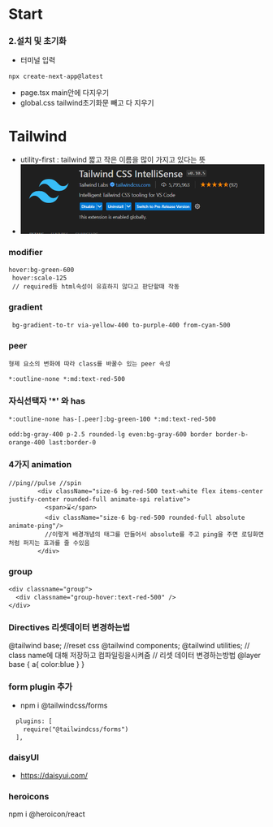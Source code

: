 # Start

### 2.설치 및 초기화

- 터미널 입력

```
npx create-next-app@latest
```

- page.tsx main안에 다지우기
- global.css tailwind초기화문 빼고 다 지우기

# Tailwind

- utility-first : tailwind 짧고 작은 이름을 많이 가지고 있다는 뜻
- ![alt text](image.png)

### modifier

```
hover:bg-green-600
 hover:scale-125
 // required등 html속성이 유효하지 않다고 판단할때 작동

```

### gradient

```
 bg-gradient-to-tr via-yellow-400 to-purple-400 from-cyan-500

```

### peer

```
형제 요소의 변화에 따라 class를 바꿀수 있는 peer 속성

```

```
*:outline-none *:md:text-red-500
```

### 자식선택자 '\*' 와 has

```
*:outline-none has-[.peer]:bg-green-100 *:md:text-red-500
```


~~~
odd:bg-gray-400 p-2.5 rounded-lg even:bg-gray-600 border border-b-orange-400 last:border-0
~~~

### 4가지 animation
~~~
//ping//pulse //spin
        <div className="size-6 bg-red-500 text-white flex items-center justify-center rounded-full animate-spi relative">
          <span>⌛</span>
          <div className="size-6 bg-red-500 rounded-full absolute animate-ping"/>
          //이렇게 배경개념의 태그를 만들어서 absolute를 주고 ping을 주면 로딩화면 처럼 퍼지는 효과를 줄 수있음
        </div>
~~~

### group
~~~
<div classname="group">
  <div classname="group-hover:text-red-500" />
</div>
~~~

### Directives 리셋데이터 변경하는법

@tailwind base; //reset css
@tailwind components;
@tailwind utilities; // class name에 대해 저장하고 컴파일링을시켜줌
// 리셋 데이터 변경하는방법
@layer base {
  a{
    color:blue 
  }
}

### form plugin 추가
- npm i @tailwindcss/forms
~~~
  plugins: [
    require("@tailwindcss/forms")
  ],
~~~


### daisyUI
- https://daisyui.com/


### heroicons
npm i @heroicon/react
